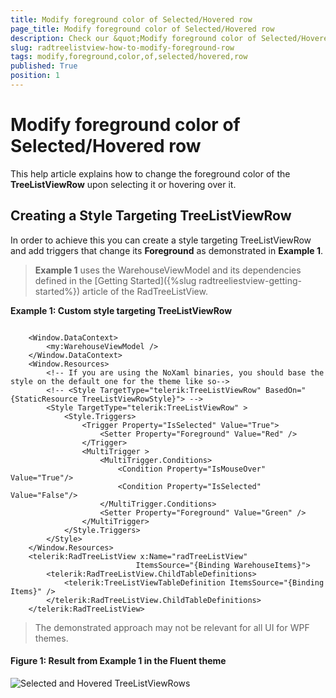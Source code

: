 ```yaml
---
title: Modify foreground color of Selected/Hovered row
page_title: Modify foreground color of Selected/Hovered row
description: Check our &quot;Modify foreground color of Selected/Hovered row&quot; documentation article for the RadTreeListView {{ site.framework_name }} control.
slug: radtreelistview-how-to-modify-foreground-row
tags: modify,foreground,color,of,selected/hovered,row
published: True
position: 1
---
```


# Modify foreground color of Selected/Hovered row

This help article explains how to change the foreground color of the __TreeListViewRow__ upon selecting it or hovering over it.

## Creating a Style Targeting TreeListViewRow

In order to achieve this you can create a style targeting TreeListViewRow and add triggers that change its __Foreground__ as demonstrated in __Example 1__.

> __Example 1__ uses the WarehouseViewModel and its dependencies defined in the [Getting Started]({%slug radtreeliestview-getting-started%}) article of the RadTreeListView.

__Example 1: Custom style targeting TreeListViewRow__
```XAML

    <Window.DataContext>
        <my:WarehouseViewModel />
    </Window.DataContext>
    <Window.Resources>
        <!-- If you are using the NoXaml binaries, you should base the style on the default one for the theme like so-->
        <!-- <Style TargetType="telerik:TreeListViewRow" BasedOn="{StaticResource TreeListViewRowStyle}"> -->
        <Style TargetType="telerik:TreeListViewRow" >
            <Style.Triggers>
                <Trigger Property="IsSelected" Value="True">
                    <Setter Property="Foreground" Value="Red" />
                </Trigger>
                <MultiTrigger >
                    <MultiTrigger.Conditions>
                        <Condition Property="IsMouseOver" Value="True"/>
                        <Condition Property="IsSelected" Value="False"/>
                    </MultiTrigger.Conditions>
                    <Setter Property="Foreground" Value="Green" />
                </MultiTrigger>
            </Style.Triggers>
        </Style>
    </Window.Resources>
    <telerik:RadTreeListView x:Name="radTreeListView" 
                            ItemsSource="{Binding WarehouseItems}">
        <telerik:RadTreeListView.ChildTableDefinitions>
            <telerik:TreeListViewTableDefinition ItemsSource="{Binding Items}" />
        </telerik:RadTreeListView.ChildTableDefinitions>
    </telerik:RadTreeListView>
```

> The demonstrated approach may not be relevant for all UI for WPF themes. 

#### __Figure 1: Result from Example 1 in the Fluent theme__
![Selected and Hovered TreeListViewRows](images/TreeListView_Hovered_MouseOver_Row.png)